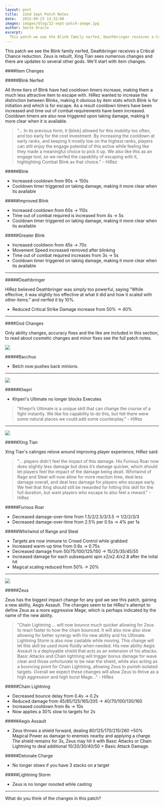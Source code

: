 ```yaml
---
layout: post
title:  22nd Sept Patch Notes
date:   2015-09-23 13:32:00
images: images/blog/22-sept-patch-image.jpg
author: Smite Oracle
excerpt:
  This patch we see the Blink family nerfed, Deathbringer receives a Critical Chance reduction. Zeus is rebuilt, Xing Tian sees numerous changes and there are updates to several other gods.
---
```


This patch we see the Blink family nerfed, Deathbringer receives a Critical Chance reduction. Zeus is rebuilt, Xing Tian sees numerous changes and there are updates to several other gods. We'll start with item changes.

####Item Changes

#####Blink Nerfed

All three tiers of Blink have had cooldown timers increase, making them a much less attractive item to escape with. HiRez wanted to increase the distinction between Blinks, making it obvious by item stats which Blink is for initiation and which is for escape. As a result cooldown timers have been increased and time out of combat requirements have been increased. Cooldown timers are also now triggered upon taking damage, making it more clear when it is available.

>"... In its previous form, it [blink] allowed for this mobility too often, and too early for the cost investment. By increasing the cooldown at early ranks, and keeping it mostly low on the highest ranks, players can still enjoy the engage potential of this active while feeling like they made a meaningful choice to pick it up. We also like this as an engage tool, so we nerfed the capability of escaping with it, highlighting Combat Blink as that choice." - HiRez

#####Blink

+ Increased cooldown from 90s → 150s
+ Cooldown timer triggered on taking damage, making it more clear when its available

#####Improved Blink

+ Increased cooldown from 60s → 110s
+ Time out of combat required is increased from 4s → 5s
+ Cooldown timer triggered on taking damage, making it more clear when its available

#####Greater Blink

+ Increased cooldwon from 45s → 70s
+ Movement Speed increased removed after blinking
+ Time out of combat required increases from 3s → 5s
+ Cooldown timer triggered on taking damage, making it more clear when its available

***

#####Deathbringer

HiRez believed Deathbringer was simply too powerful, saying "While effective, it was slightly too effective at what it did and how it scaled with other items." and nerfed it by 10%.

+ Reduced Critical Strike Damage increase from 50% → 40%

***

####God Changes

Only ability changes, accuracy fixes and the like are included in this section, to read about cosmetic changes and minor fixes see the full patch notes.

![](http://smiteoracle.com/images/blog/inpost-banners/bacchus-inpost.jpg)

#####Bacchus

+ Belch now pushes back minions.

***

![](http://smiteoracle.com/images/blog/inpost-banners/khepri-inpost.jpg)

#####Khepri

+ Khperi's Ultimate no longer blocks Executes

> "Khepri’s Ultimate is a unique skill that can change the course of a fight instantly. We like his capability to do this, but felt there were some natural places we could add some counterplay." - HiRez

***

![](http://smiteoracle.com/images/blog/inpost-banners/xing-tian-inpost.jpg)

#####Xing Tian

Xing Tian's cahnges relove around improving player experience, HiRez said:

> "... players didn't feel the impact of this damage. His Furious Roar now does slightly less damage but does it’s damage quicker, which should let players feel the impact of the damage being dealt. Whirlwind of Rage and Steel will now allow for more reaction time, deal less damage overall, and deal less damage for players who escape early. We feel that Xing should still be rewarded for hitting this skill for the full duration, but want players who escape to also feel a reward." - HiRez

#####Furious Roar

+ Decreased damage-over-time from 1.5/2/2.5/3/3.5 → 1/2/2/3/3
+ Decreased damage-over-time from 2.5% per 0.5s → 4% per 1s

#####Whirlwind of Range and Steal

+ Targets are now immune to Crowd Control while grabbed
+ Increased warm-up time from 0.6s → 0.75s
+ Decreased damage from 50/75/100/125/150 → 15/25/35/45/55
+ Increased damage for each subsequent spin x2/x2.4/x2.8 after the inital hit
+ Magical scaling reduced from 50% → 20%

***

![](http://smiteoracle.com/images/blog/inpost-banners/zeus-inpost.jpg)

#####Zeus

Zeus has the biggest impact change for any god we see this patch, gaining a new ability, Aegis Assault. The changes seem to be HiRez's attempt to define Zeus as a more aggressive Mage, which is perhaps indicated by the name of the new ability.

> "Chain Lightning ... will now bounce much quicker allowing for Zeus to react faster to how the chain bounced. It will also now also slow allowing for better synergy with his new ability and his Ultimate. Lightning Storm is also now castable while moving. This change will let this skill be used more fluidly when needed. His new ability Aegis Assault is a deployable shield that acts as an extension of his attacks. Basic Attacks and Chain lightning will trigger bonus damage for wave clear and those unfortunate to be near the shield, while also acting as a bouncing point for Chain Lightning, allowing Zeus to punish isolated targets. Overall we expect these changes will allow Zeus to thrive as a high aggression and high burst Mage..." - HiRez

#####Chain Lightning

+ Decreased bounce delay from 0.4s → 0.2s
+ Reduced damage from 45/85/125/165/205 → 40/70/100/130/160
+ Increased cooldown from 8s → 10s
+ Now applies a 30% slow to targets for 2s

#####Aegis Assault

+ Zeus throws a shield forward, dealing 80/125/170/215/260 +50% Magical Power as damage to enemies nearby and applying a charge. The shield remains for 3s, Zeus may hit it with Basic Attacks or Chain Lightning to deal additional 10/20/30/40/50 + Basic Attack Damage.

#####Detonate Charge

+ No longer slows if you have 3 stacks on a target

#####Lightning Storm

+ Zeus is no longer roooted while casting

***

What do you think of the changes in this patch?